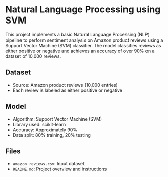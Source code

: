 # Natural Language Processing using SVM

This project implements a basic Natural Language Processing (NLP) pipeline to perform sentiment analysis on Amazon product reviews using a Support Vector Machine (SVM) classifier. The model classifies reviews as either positive or negative and achieves an accuracy of over 90% on a dataset of 10,000 reviews.

## Dataset

- Source: Amazon product reviews (10,000 entries)
- Each review is labeled as either positive or negative

## Model

- Algorithm: Support Vector Machine (SVM)
- Library used: scikit-learn
- Accuracy: Approximately 90%
- Data split: 80% training, 20% testing

## Files

- `amazon_reviews.csv`: Input dataset
- `README.md`: Project overview and instructions

